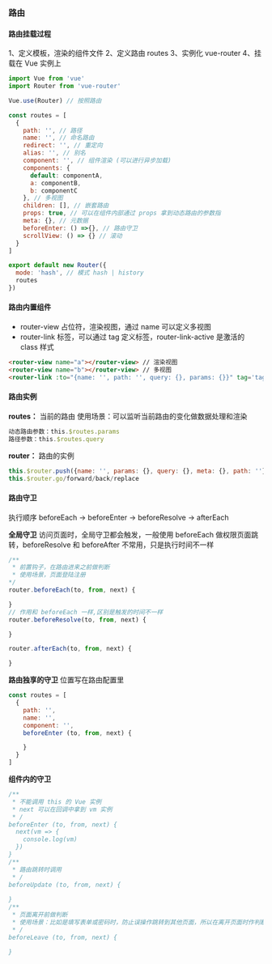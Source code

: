 ### 路由

#### 路由挂载过程
1、定义模板，渲染的组件文件
2、定义路由 routes
3、实例化 vue-router
4、挂载在 Vue 实例上

```js
import Vue from 'vue'
import Router from 'vue-router'

Vue.use(Router) // 按照路由

const routes = [
  {
    path: '', // 路径
    name: '', // 命名路由
    redirect: '', // 重定向
    alias: '', // 别名
    component: '', // 组件渲染 (可以进行异步加载)
    components: {
      default: componentA,
      a: componentB,
      b: componentC
    }, // 多视图 
    children: [], // 嵌套路由
    props: true, // 可以在组件内部通过 props 拿到动态路由的参数指
    meta: {}, // 元数据
    beforeEnter: () =>{}, // 路由守卫
    scrollView: () => {} // 滚动
  }
]

export default new Router({
  mode: 'hash', // 模式 hash | history
  routes
})
```

#### 路由内置组件

- router-view 占位符，渲染视图，通过 name 可以定义多视图
- router-link 标签，可以通过 tag 定义标签，router-link-active 是激活的 class 样式
```html
<router-view name="a"></router-view> // 渲染视图
<router-view name="b"></router-view> // 多视图
<router-link :to="{name: '', path: '', query: {}, params: {}}" tag='tagName'></router-link> // 链接

```

#### 路由实例

**routes：** 当前的路由
使用场景：可以监听当前路由的变化做数据处理和渲染
```js
动态路由参数：this.$routes.params
路径参数：this.$routes.query
```

**router：** 路由的实例

```js
this.$router.push({name: '', params: {}, query: {}, meta: {}, path: ''})
this.$router.go/forward/back/replace

```


#### 路由守卫
执行顺序
beforeEach -> beforeEnter -> beforeResolve -> afterEach

**全局守卫**
访问页面时，全局守卫都会触发，一般使用 beforeEach 做权限页面跳转，beforeResolve 和 beforeAfter 不常用，只是执行时间不一样
```js
/**
 * 前置钩子，在路由进来之前做判断
 * 使用场景，页面登陆注册
*/
router.beforeEach(to, from, next) {

}
// 作用和 beforeEach 一样,区别是触发的时间不一样
router.beforeResolve(to, from, next) {

}

router.afterEach(to, from, next) {

}
```

**路由独享的守卫**
位置写在路由配置里
```js
const routes = [
  {
    path: '',
    name: '',
    component: '',
    beforeEnter (to, from, next) {

    }
  }
]
```

**组件内的守卫**

```js
/**
 * 不能调用 this 的 Vue 实例
 * next 可以在回调中拿到 vm 实例
 * /
beforeEnter (to, from, next) {
  next(vm => {
    console.log(vm)
  })
}
/**
 * 路由跳转时调用
 * /
beforeUpdate (to, from, next) {
  
}
/**
 * 页面离开前做判断
 * 使用场景：比如是填写表单或密码时，防止误操作跳转到其他页面，所以在离开页面时作判断
 * /
beforeLeave (to, from, next) {
  
}
```